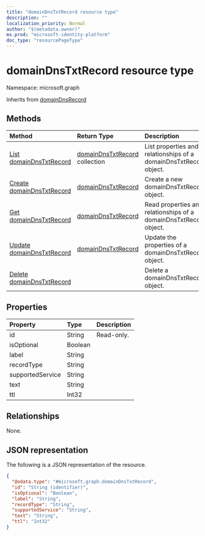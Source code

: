```yaml
---
title: "domainDnsTxtRecord resource type"
description: ""
localization_priority: Normal
author: "$(metadata.owner)"
ms.prod: "microsoft-identity-platform"
doc_type: "resourcePageType"
---
```


# domainDnsTxtRecord resource type

Namespace: microsoft.graph

Inherits from [domainDnsRecord](domaindnsrecord.md)

## Methods

| Method                                                           | Return Type                                            | Description                                                       |
| :--------------------------------------------------------------- | :----------------------------------------------------- | :---------------------------------------------------------------- |
| [List domainDnsTxtRecord](../api/domaindnstxtrecord-list.md)     | [domainDnsTxtRecord](domainDnsTxtRecord.md) collection | List properties and relationships of a domainDnsTxtRecord object. |
| [Create domainDnsTxtRecord](../api/domaindnstxtrecord-create.md) | [domainDnsTxtRecord](domainDnsTxtRecord.md)            | Create a new domainDnsTxtRecord object.                           |
| [Get domainDnsTxtRecord](../api/domaindnstxtrecord-get.md)       | [domainDnsTxtRecord](domainDnsTxtRecord.md)            | Read properties and relationships of a domainDnsTxtRecord object. |
| [Update domainDnsTxtRecord](../api/domaindnstxtrecord-update.md) | [domainDnsTxtRecord](domainDnsTxtRecord.md)            | Update the properties of a domainDnsTxtRecord object.             |
| [Delete domainDnsTxtRecord](../api/domaindnstxtrecord-delete.md) |                                                        | Delete a domainDnsTxtRecord object.                               |

## Properties

| Property         | Type    | Description |
| :--------------- | :------ | :---------- |
| id               | String  | Read-only.  |
| isOptional       | Boolean |             |
| label            | String  |             |
| recordType       | String  |             |
| supportedService | String  |             |
| text             | String  |             |
| ttl              | Int32   |             |

## Relationships

None.

## JSON representation

The following is a JSON representation of the resource.

<!-- {
  "blockType": "resource",
  "keyProperty": "id",
  "@odata.type": "microsoft.graph.domainDnsTxtRecord",
  "baseType": "microsoft.graph.domainDnsRecord",
  "openType": False
}
-->

```json
{
  "@odata.type": "#microsoft.graph.domainDnsTxtRecord",
  "id": "String (identifier)",
  "isOptional": "Boolean",
  "label": "String",
  "recordType": "String",
  "supportedService": "String",
  "text": "String",
  "ttl": "Int32"
}
```
